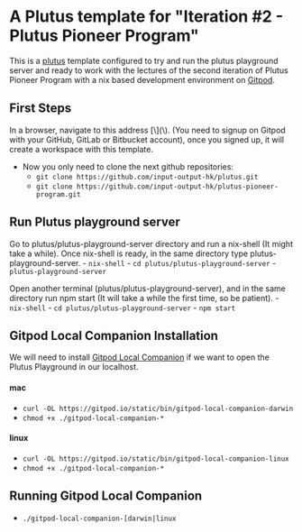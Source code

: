 # A Plutus template for "Iteration #2 - Plutus Pioneer Program"

This is a [plutus](https://github.com/input-output-hk/plutus) template configured to try and run the plutus playground server and ready to work with the lectures of the second iteration of Plutus Pioneer Program with a nix based development environment on [Gitpod](https://www.gitpod.io/).

## First Steps
In a browser, navigate to this address [\\\](\\\). (You need to signup on Gitpod with your GitHub, GitLab or Bitbucket account), once you signed up, it will create a workspace with this template.
- Now you only need to clone the next github repositories:
    - `git clone https://github.com/input-output-hk/plutus.git`
    - `git clone https://github.com/input-output-hk/plutus-pioneer-program.git`

## Run Plutus playground server

Go to plutus/plutus-playground-server directory and run a nix-shell (It might take a while). Once nix-shell is ready, in the same directory type plutus-playground-server.
    - `nix-shell`
    - `cd plutus/plutus-playground-server`
    - `plutus-playground-server`

Open another terminal (plutus/plutus-playground-server), and in the same directory run npm start (It will take a while the first time, so be patient).
    - `nix-shell`
    - `cd plutus/plutus-playground-server`
    - `npm start`

## Gitpod Local Companion Installation

We will need to install [Gitpod Local Companion](https://www.gitpod.io/blog/local-app) if we want to open the Plutus Playground in our localhost.

#### mac
- `curl -OL https://gitpod.io/static/bin/gitpod-local-companion-darwin`
- `chmod +x ./gitpod-local-companion-*`

#### linux
- `curl -OL https://gitpod.io/static/bin/gitpod-local-companion-linux`
- `chmod +x ./gitpod-local-companion-*`

## Running Gitpod Local Companion

- `./gitpod-local-companion-[darwin|linux`
